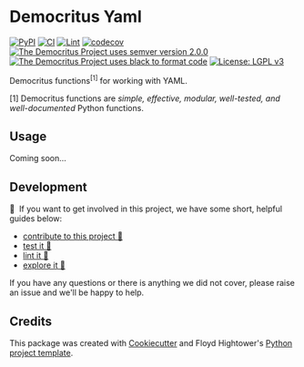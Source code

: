 # Democritus Yaml

[![PyPI](https://img.shields.io/pypi/v/d8s-yaml.svg)](https://pypi.python.org/pypi/d8s-yaml)
[![CI](https://github.com/democritus-project/d8s-yaml/workflows/CI/badge.svg)](https://github.com/democritus-project/d8s-yaml/actions)
[![Lint](https://github.com/democritus-project/d8s-yaml/workflows/Lint/badge.svg)](https://github.com/democritus-project/d8s-yaml/actions)
[![codecov](https://codecov.io/gh/democritus-project/d8s-yaml/branch/main/graph/badge.svg?token=V0WOIXRGMM)](https://codecov.io/gh/democritus-project/d8s-yaml)
[![The Democritus Project uses semver version 2.0.0](https://img.shields.io/badge/-semver%20v2.0.0-22bfda)](https://semver.org/spec/v2.0.0.html)
[![The Democritus Project uses black to format code](https://img.shields.io/badge/code%20style-black-000000.svg)](https://github.com/psf/black)
[![License: LGPL v3](https://img.shields.io/badge/License-LGPL%20v3-blue.svg)](https://choosealicense.com/licenses/lgpl-3.0/)

Democritus functions<sup>[1]</sup> for working with YAML.

[1] Democritus functions are <i>simple, effective, modular, well-tested, and well-documented</i> Python functions.

## Usage

Coming soon...

## Development

👋 &nbsp;If you want to get involved in this project, we have some short, helpful guides below:

- [contribute to this project 🥇][contributing]
- [test it 🧪][local-dev]
- [lint it 🧹][local-dev]
- [explore it 🔭][local-dev]

If you have any questions or there is anything we did not cover, please raise an issue and we'll be happy to help.

## Credits

This package was created with [Cookiecutter](https://github.com/audreyr/cookiecutter) and Floyd Hightower's [Python project template](https://github.com/fhightower-templates/python-project-template).

[contributing]: https://github.com/democritus-project/.github/blob/main/CONTRIBUTING.md#contributing-a-pr-
[local-dev]: https://github.com/democritus-project/.github/blob/main/CONTRIBUTING.md#local-development-
